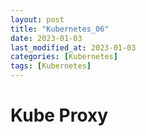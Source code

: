 ```yaml
---
layout: post
title: "Kubernetes_06"
date: 2023-01-03
last_modified_at: 2023-01-03
categories: [Kubernetes]
tags: [Kubernetes]
---
```


# Kube Proxy
